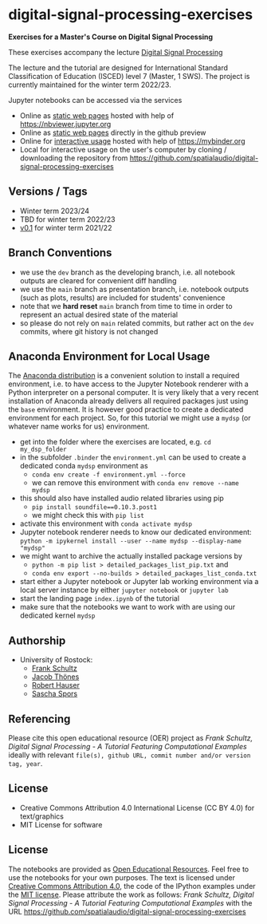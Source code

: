 # digital-signal-processing-exercises

**Exercises for a Master's Course on Digital Signal Processing**

These exercises accompany the lecture [Digital Signal Processing](https://github.com/spatialaudio/digital-signal-processing-lecture)

The lecture and the tutorial are designed for International Standard Classification of Education (ISCED) level 7 (Master, 1 SWS).
The project is currently maintained for the winter term 2022/23.

Jupyter notebooks can be accessed via the services

- Online as [static web pages](https://nbviewer.jupyter.org/github/spatialaudio/digital-signal-processing-exercises/blob/main/index.ipynb) hosted with help of https://nbviewer.jupyter.org
- Online as [static web pages](https://github.com/spatialaudio/digital-signal-processing-exercises/blob/main/index.ipynb) directly in the github preview
- Online for [interactive usage](https://mybinder.org/v2/gh/spatialaudio/digital-signal-processing-exercises/dev) hosted with help of https://mybinder.org
- Local for interactive usage on the user's computer by cloning / downloading the repository from
https://github.com/spatialaudio/digital-signal-processing-exercises


## Versions / Tags
- Winter term 2023/24
- TBD for winter term 2022/23 
- [v0.1](https://github.com/spatialaudio/digital-signal-processing-exercises/releases/tag/v0.1) for winter term 2021/22

## Branch Conventions

- we use the `dev` branch as the developing branch, i.e. all notebook outputs are cleared for convenient diff handling
- we use the `main` branch as presentation branch, i.e. notebook outputs (such as plots, results) are included for students' convenience
- note that we **hard reset** `main` branch from time to time in order to represent an actual desired state of the material
- so please do not rely on `main` related commits, but rather act on the `dev` commits, where git history is not changed

## Anaconda Environment for Local Usage

The [Anaconda distribution](https://www.anaconda.com/distribution/) is a convenient solution to install a required environment, i.e. to have access to the Jupyter Notebook renderer with a Python interpreter on a personal computer. It is very likely that a very recent installation of Anaconda already delivers all required packages just using the `base` environment. It is however good practice to create a dedicated environment for each project. So, for this tutorial we might use a `mydsp` (or whatever name works for us) environment.

- get into the folder where the exercises are located, e.g. `cd my_dsp_folder`
- in the subfolder `.binder` the `environment.yml` can be used to create a dedicated conda `mydsp` environment as
    - `conda env create -f environment.yml --force`
    - we can remove this environment with `conda env remove --name mydsp`
- this should also have installed audio related libraries using pip
    - `pip install soundfile==0.10.3.post1`
    - we might check this with `pip list`
- activate this environment with `conda activate mydsp`
- Jupyter notebook renderer needs to know our dedicated environment:
`python -m ipykernel install --user --name mydsp --display-name "mydsp"`
- we might want to archive the actually installed package versions by
    - `python -m pip list > detailed_packages_list_pip.txt` and
    - `conda env export --no-builds > detailed_packages_list_conda.txt`
- start either a Jupyter notebook or Jupyter lab working environment via a local server instance by either `jupyter notebook` or `jupyter lab`
- start the landing page `index.ipynb` of the tutorial
- make sure that the notebooks we want to work with are using our dedicated kernel `mydsp`


## Authorship

- University of Rostock:
    - [Frank Schultz](https://orcid.org/0000-0002-3010-0294)
    - [Jacob Thönes](https://github.com/JacobTh98)
    - [Robert Hauser](https://github.com/robhau)
    - [Sascha Spors](https://orcid.org/0000-0001-7225-9992)

## Referencing

Please cite this open educational resource (OER) project as
*Frank Schultz, Digital Signal Processing - A Tutorial Featuring Computational Examples* ideally with relevant ``file(s), github URL, commit number and/or version tag, year``.

## License

- Creative Commons Attribution 4.0 International License (CC BY 4.0) for text/graphics
- MIT License for software


## License

The notebooks are provided as [Open Educational Resources](https://en.wikipedia.org/wiki/Open_educational_resources). Feel free to use the notebooks for your own purposes. The text is licensed under [Creative Commons Attribution 4.0](https://creativecommons.org/licenses/by/4.0/), the code of the IPython examples under the [MIT license](https://opensource.org/licenses/MIT). Please attribute the work as follows: *Frank Schultz, Digital Signal Processing - A Tutorial Featuring Computational Examples* with the URL https://github.com/spatialaudio/digital-signal-processing-exercises
